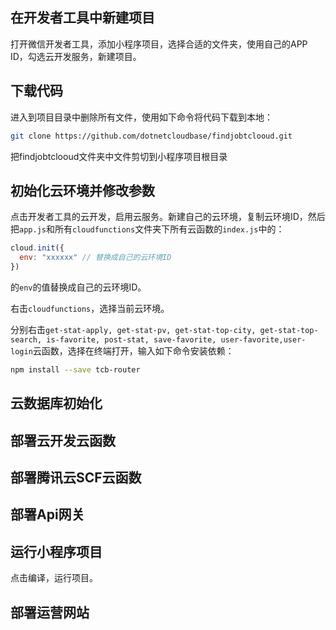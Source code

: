 ##  在开发者工具中新建项目

打开微信开发者工具，添加小程序项目，选择合适的文件夹，使用自己的APP ID，勾选云开发服务，新建项目。

## 下载代码

进入到项目目录中删除所有文件，使用如下命令将代码下载到本地：

```bash
git clone https://github.com/dotnetcloudbase/findjobtclooud.git
```
把findjobtclooud文件夹中文件剪切到小程序项目根目录  
##  初始化云环境并修改参数

点击开发者工具的云开发，启用云服务。新建自己的云环境，复制云环境ID，然后把`app.js`和所有`cloudfunctions`文件夹下所有云函数的`index.js`中的：

```javascript
cloud.init({
  env: "xxxxxx" // 替换成自己的云环境ID
})
```

的`env`的值替换成自己的云环境ID。

右击`cloudfunctions`，选择当前云环境。


分别右击`get-stat-apply, get-stat-pv, get-stat-top-city, get-stat-top-search, is-favorite, post-stat, save-favorite, user-favorite,user-login`云函数，选择在终端打开，输入如下命令安装依赖：

```bash
npm install --save tcb-router
```

##  云数据库初始化

##  部署云开发云函数

##  部署腾讯云SCF云函数

##  部署Api网关

##  运行小程序项目

点击编译，运行项目。

##  部署运营网站